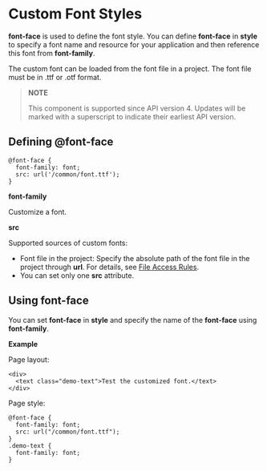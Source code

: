 # Custom Font Styles

**font-face** is used to define the font style. You can define **font-face** in **style** to specify a font name and resource for your application and then reference this font from **font-family**.

The custom font can be loaded from the font file in a project. The font file must be in .ttf or .otf format.

>  **NOTE**
>
>  This component is supported since API version 4. Updates will be marked with a superscript to indicate their earliest API version.


## Defining @font-face

```
@font-face {   
  font-family: font; 
  src: url('/common/font.ttf'); 
}
```

**font-family**

Customize a font.

**src**

Supported sources of custom fonts:

- Font file in the project: Specify the absolute path of the font file in the project through **url**. For details, see [File Access Rules](../../ui/js-framework-file.md).
- You can set only one **src** attribute.

## Using font-face

You can set **font-face** in **style** and specify the name of the **font-face** using **font-family**.

**Example**

Page layout:

```
<div>    
  <text class="demo-text">Test the customized font.</text>  
</div>
```

Page style:

```
@font-face {
  font-family: font;
  src: url("/common/font.ttf");
}
.demo-text {
  font-family: font;
}
```